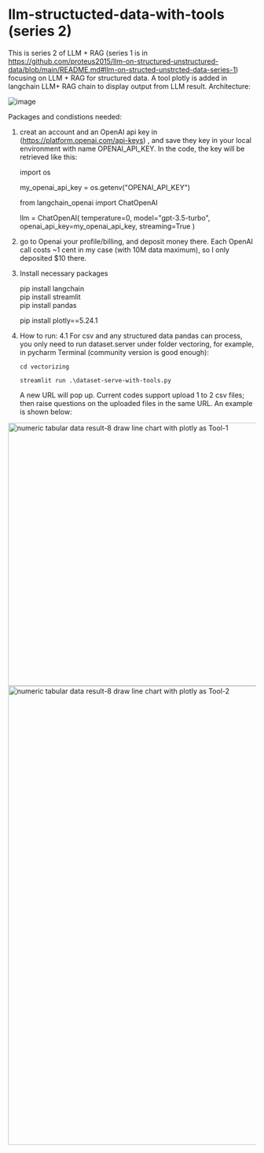 # llm-structucted-data-with-tools (series 2)
This is series 2 of LLM + RAG (series 1 is in https://github.com/proteus2015/llm-on-structured-unstructured-data/blob/main/README.md#llm-on-structed-unstrcted-data-series-1) focusing on LLM + RAG for structured data. A tool plotly is added in langchain LLM+ RAG chain to display output from LLM result. 
Architecture:

![image](https://github.com/user-attachments/assets/b4d20b98-12ca-4225-b1bf-b33cba572a5f)

Packages and condistions needed:
1. creat an account and an OpenAI api key in (https://platform.openai.com/api-keys) , and save they key in your local environment with name OPENAI_API_KEY. In the code, the key will be retrieved like this:

    import os
   
    my_openai_api_key = os.getenv("OPENAI_API_KEY")

    from langchain_openai import ChatOpenAI
   
    llm = ChatOpenAI(
          temperature=0, model="gpt-3.5-turbo", openai_api_key=my_openai_api_key, streaming=True
   )
   
2. go to Openai your profile/billing, and deposit money there. Each OpenAI call costs ~1 cent in my case (with 10M data maximum), so I only deposited $10 there.
   
3. Install necessary packages

   pip install langchain   
   pip install streamlit   
   pip install pandas
   
   pip install plotly==5.24.1
   
5. How to run:
   4.1 For csv and any structured data pandas can process, you only need to run dataset.server under folder vectoring, for example, in pycharm Terminal (community version is good enough):
 
       cd vectorizing
   
       streamlit run .\dataset-serve-with-tools.py
   

   A new URL will pop up. Current codes support upload 1 to 2 csv files; then raise questions on the uploaded files in the same URL. An example is shown below:

<img width="536" alt="numeric tabular data result-8  draw line chart with plotly as Tool-1" src="https://github.com/user-attachments/assets/1ab44ceb-ecde-41c9-a0ad-aeffc0a71c21">
<img width="935" alt="numeric tabular data result-8  draw line chart with plotly as Tool-2" src="https://github.com/user-attachments/assets/3631fb41-7961-4350-8125-73a690ca59bd">

    

              
 
          
  
